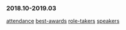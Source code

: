 
### 2018.10-2019.03
[attendance](https://eshtmc.github.io/education/meetings/2018.10-2019.03/attendance.html)
[best-awards](https://eshtmc.github.io/education/meetings/2018.10-2019.03/best-awards)
[role-takers](https://eshtmc.github.io/education/meetings/2018.10-2019.03/role-takers)
[speakers](https://eshtmc.github.io/education/meetings/2018.10-2019.03/speakers)
